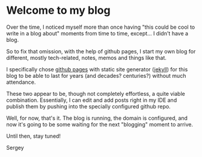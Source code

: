 # Welcome to my blog

Over the time, I noticed myself more than once having "this could be cool to write in a blog about" moments from time to time, except... I didn't have a blog.

So to fix that omission, with the help of github pages, I start my own blog for different, mostly tech-related, notes, memos and things like that.

I specifically chose [github pages](https://pages.github.com/) with static site generator ([jekyll](https://jekyllrb.com/)) for this blog to be able to last for years (and decades? centuries?) without much attendance.

These two appear to be, though not completely effortless, a quite viable combination. Essentially, I can edit and add posts right in my IDE and publish them by pushing into the specially configured github repo.

Well, for now, that's it. The blog is running, the domain is configured, and now it's going to be some waiting for the next "blogging" moment to arrive.

Until then, stay tuned!

Sergey